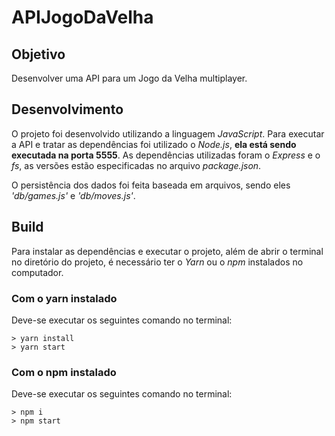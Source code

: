 # APIJogoDaVelha

## Objetivo

Desenvolver uma API para um Jogo da Velha multiplayer.

## Desenvolvimento

O projeto foi desenvolvido utilizando a linguagem _JavaScript_. Para executar a API e tratar as dependências foi utilizado o _Node.js_, **ela está sendo executada na porta 5555**. As dependências utilizadas foram o _Express_ e o _fs_, as versões estão especificadas no arquivo _package.json_.

O persistência dos dados foi feita baseada em arquivos, sendo eles _'db/games.js'_ e _'db/moves.js'_. 

## Build

Para instalar as dependências e executar o projeto, além de abrir o terminal no diretório do projeto, é necessário ter o _Yarn_ ou o _npm_ instalados no computador.

### Com o yarn instalado

Deve-se executar os seguintes comando no terminal:

```
> yarn install
> yarn start
```


### Com o npm instalado

Deve-se executar os seguintes comando no terminal:

```
> npm i
> npm start
```

